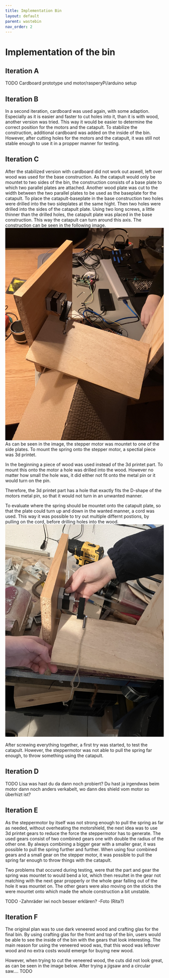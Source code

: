 ```yaml
---
title: Implementation Bin
layout: default
parent: wastebin
nav_order: 2
---
```


# Implementation of the bin



## Iteration A

TODO Cardboard prototype und motor/rasperyPi/arduino setup

## Iteration B

In a second iteration, cardboard was used again, with some adaption. Especially as it is easier and faster to cut holes into it, than it is with wood, another version was tried. This way it would be easier to determine the correct position for the motors and the catapult. To stabilize the construction, additional cardboard was added on the inside of the bin. However, after cutting holes for the motors and the catapult, it was still not stable enough to use it in a propper manner for testing.

## Iteration C

After the stabilized version with cardboard did not work out aswell, left over wood was used for the base construction. As the catapult would only be mountet to two sides of the bin, the construction consists of a base plate to which two parallel plates are attached. Another wood plate was cut to the width between the two parallel plates to be used as the baseplate for the catapult. To place the catapult-baseplate in the base construction two holes were drilled into the two sideplates at the same hight. Then two holes were drilled into the sides of the catapult plate. Using two long screws, a little thinner than the drilled holes, the catapult plate was placed in the base construction. This way the catapult can turn around this axis. The construction can be seen in the following image.
![woodV1](assets/catapult_wood_v1.jpg)
As can be seen in the image, the stepper motor was mountet to one of the side plates. To mount the spring onto the stepper motor, a spectial piece was 3d printet. 

In the beginning a piece of wood was used instead of the 3d printet part. To mount this onto the motor a hole was drilled into the wood. However no matter how small the hole was, it did either not fit onto the metal pin or it would turn on the pin.

Therefore, the 3d printet part has a hole that exactly fits the D-shape of the motors metal pin, so that it would not turn in an unwanted manner.

To evaluate where the spring should be mountet onto the catapult plate, so that the plate could turn up and down in the wanted manner, a cord was used. This way it was possible to try out multiple differnt postions, by pulling on the cord, before drilling holes into the wood.
![springPositioning](assets/spring_position.jpg)

After screwing everything together, a first try was started, to test the catapult. However, the steppermotor was not able to pull the spring far enough, to throw something using the catapult.

## Iteration D
TODO Lisa was hast du da dann noch probiert? Du hast ja irgendwas beim motor dann noch anders verkabelt, wo dann des shield vom motor so überhizt ist?

## Iteration E
As the steppermotor by itself was not strong enough to pull the spring as far as needed, without overheating the motorshield, the next idea was to use 3d printet gears to reduce the force the steppermotor has to generate. The used gears consist of two combined gears one with double the radius of the other one. By always combining a bigger gear with a smaller gear, it was possible to pull the spring further and further. When using four combined gears and a small gear on the stepper motor, it was possible to pull the spring far enough to throw things with the catapult.

Two problems that occured during testing, were that the part and gear the spring was mountet to would bend a lot, which then resultet in the gear not matching with the next gear propperly or the whole gear falling out of the hole it was mountet on. The other gears were also moving on the sticks the were mountet onto which made the whole construction a bit unstable.

TODO
-Zahnräder iwi noch besser erklären?
-Foto (Rita?)


## Iteration F
The original plan was to use dark veneered wood and crafting glas for the final bin. By using crafting glas for the front and top of the bin, users would be able to see the inside of the bin with the gears that look interesting. The main reason for using the veneered wood was, that this wood was leftover wood and no extra costs would emerge for buying new wood. 

However, when trying to cut the veneered wood, the cuts did not look great, as can be seen in the image below. After trying a jigsaw and a circular saw.... TODO

